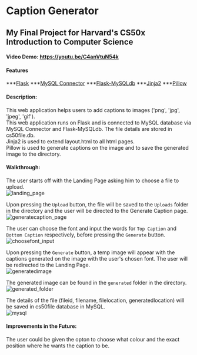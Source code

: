 # Caption Generator
## My Final Project for Harvard's CS50x Introduction to Computer Science
#### Video Demo: https://youtu.be/C4anVtuN54k
#### Features
***[Flask](https://flask.palletsprojects.com/en/2.2.x/)
***[MySQL Connector](https://dev.mysql.com/doc/connector-python/en/)
***[Flask-MySQLdb](https://flask-mysqldb.readthedocs.io/en/latest/)
***[Jinja2](https://svn.python.org/projects/external/Jinja-2.1.1/docs/_build/html/index.html)
***[Pillow](https://pillow.readthedocs.io/en/stable/)
#### Description:
This web application helps users to add captions to images ('png', 'jpg', 'jpeg', 'gif').  
This web application runs on Flask and is connected to MySQL database via MySQL Connector and Flask-MySQLdb. The file details are stored in cs50file.db.  
Jinja2 is used to extend layout.html to all html pages.  
Pillow is used to generate captions on the image and to save the generated image to the directory.
#### Walkthrough:
The user starts off with the Landing Page asking him to choose a file to upload.  
![landing_page](https://user-images.githubusercontent.com/101394672/201252524-75402df8-5c3f-4e34-8820-9c3ef8733d76.png)

Upon pressing the `Upload` button, the file will be saved to the `Uploads` folder in the directory and the user will be directed to the Generate Caption page.  
![generatecaption_page](https://user-images.githubusercontent.com/101394672/201252699-08d57438-cb4d-4f43-995d-2dfb53a74a15.png)

The user can choose the font and input the words for `Top Caption` and `Bottom Caption` respectively, before pressing the `Generate` button.  
![choosefont_input](https://user-images.githubusercontent.com/101394672/201252820-316625f1-8c11-4688-a8ff-1aa7fa8487bd.png)

Upon pressing the `Generate` button, a temp image will appear with the captions generated on the image with the user's chosen font. The user will be redirected to the Landing Page.  
![generatedimage](https://user-images.githubusercontent.com/101394672/201253144-9a1f4866-9344-4155-85b1-b6812b004ffc.png)

The generated image can be found in the `generated` folder in the directory.  
![generated_folder](https://user-images.githubusercontent.com/101394672/201253275-763b368c-d84c-48d8-a224-bb204f929e5f.png)

The details of the file (fileid, filename, filelocation, generatedlocation) will be saved in cs50file database in MySQL.  
![mysql](https://user-images.githubusercontent.com/101394672/201253406-e69b5e7f-dec8-4a1e-b9f5-4d477aef83d1.png)

#### Improvements in the Future:
The user could be given the opton to choose what colour and the exact position where he wants the caption to be.

